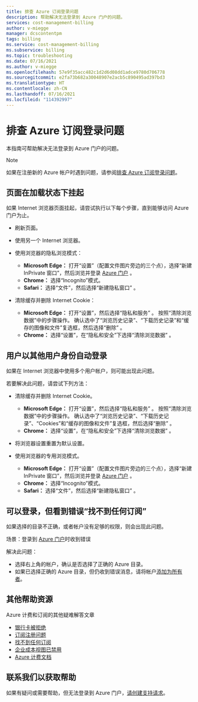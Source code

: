 ```yaml
---
title: 排查 Azure 订阅登录问题
description: 帮助解决无法登录到 Azure 门户的问题。
services: cost-management-billing
author: v-miegge
manager: dcscontentpm
tags: billing
ms.service: cost-management-billing
ms.subservice: billing
ms.topic: troubleshooting
ms.date: 07/16/2021
ms.author: v-miegge
ms.openlocfilehash: 57e9f35acc482c1d2d6d08dd1adce9780d706778
ms.sourcegitcommit: e2fa73b682a30048907e2acb5c890495ad397bd3
ms.translationtype: HT
ms.contentlocale: zh-CN
ms.lasthandoff: 07/16/2021
ms.locfileid: "114392997"
---
```

# <a name="troubleshoot-azure-subscription-sign-in-issues"></a>排查 Azure 订阅登录问题

本指南可帮助解决无法登录到 Azure 门户的问题。

> [!NOTE]
> 如果在注册新的 Azure 帐户时遇到问题，请参阅[排查 Azure 订阅登录问题](./troubleshoot-azure-sign-up.md)。

## <a name="page-hangs-in-the-loading-status"></a>页面在加载状态下挂起

如果 Internet 浏览器页面挂起，请尝试执行以下每个步骤，直到能够访问 Azure 门户为止。

- 刷新页面。
- 使用另一个 Internet 浏览器。
- 使用浏览器的隐私浏览模式：

   - **Microsoft Edge：** 打开“设置”（配置文件图片旁边的三个点），选择“新建 InPrivate 窗口”，然后浏览并登录 [Azure 门户](https://portal.azure.com/) 。 
   - **Chrome：** 选择“Incognito”模式。
   - **Safari：** 选择“文件”，然后选择“新建隐私窗口” 。

- 清除缓存并删除 Internet Cookie：

   - **Microsoft Edge：** 打开“设置”，然后选择“隐私和服务” 。 按照“清除浏览数据”中的步骤操作。 确认选中了“浏览历史记录”、“下载历史记录”和“缓存的图像和文件”复选框，然后选择“删除”   。
   - **Chrome：** 选择“设置”，在“隐私和安全”下选择“清除浏览数据”  。

## <a name="you-are-automatically-signed-in-as-a-different-user"></a>用户以其他用户身份自动登录

如果在 Internet 浏览器中使用多个用户帐户，则可能出现此问题。

若要解决此问题，请尝试下列方法：

- 清除缓存并删除 Internet Cookie。

   - **Microsoft Edge：** 打开“设置”，然后选择“隐私和服务” 。 按照“清除浏览数据”中的步骤操作。 确认选中了“浏览历史记录”、“下载历史记录”、“Cookies”和“缓存的图像和文件”复选框，然后选择“删除”    。
   - **Chrome：** 选择“设置”，在“隐私和安全”下选择“清除浏览数据”  。
- 将浏览器设置重置为默认设置。
- 使用浏览器的专用浏览模式。 
   - **Microsoft Edge：** 打开“设置”（配置文件图片旁边的三个点），选择“新建 InPrivate 窗口”，然后浏览并登录 [Azure 门户](https://portal.azure.com/) 。 
   - **Chrome：** 选择“Incognito”模式。
   - **Safari：** 选择“文件”，然后选择“新建隐私窗口” 。

## <a name="i-can-sign-in-but-i-see-the-error-no-subscriptions-found"></a>可以登录，但看到错误“找不到任何订阅”

如果选择的目录不正确，或者帐户没有足够的权限，则会出现此问题。

场景：登录到 [Azure 门户](https://portal.azure.com/)时收到错误

解决此问题：

- 选择右上角的帐户，确认是否选择了正确的 Azure 目录。
- 如果已选择正确的 Azure 目录，但仍收到错误消息，请将帐户[添加为所有者](./add-change-subscription-administrator.md)。

## <a name="additional-help-resources"></a>其他帮助资源

Azure 计费和订阅的其他疑难解答文章

- [银行卡被拒绝](./troubleshoot-declined-card.md)
- [订阅注册问题](./troubleshoot-azure-sign-up.md)
- [找不到任何订阅](./no-subscriptions-found.md)
- [企业成本视图已禁用](./enterprise-mgmt-grp-troubleshoot-cost-view.md)
- [Azure 计费文档](../index.yml)

## <a name="contact-us-for-help"></a>联系我们以获取帮助

如果有疑问或需要帮助，但无法登录到 Azure 门户，[请创建支持请求](https://support.microsoft.com/oas/?prid=15470)。